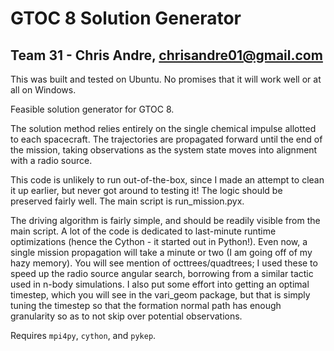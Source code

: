 GTOC 8 Solution Generator
=========================
Team 31 - Chris Andre, chrisandre01@gmail.com
---------------------------------------------
This was built and tested on Ubuntu. No promises that it will work well or at all on Windows.

Feasible solution generator for GTOC 8.

The solution method relies entirely on the single chemical impulse allotted to each spacecraft. The trajectories are propagated forward until the end of the mission, taking observations as the system state moves into alignment with a radio source.

This code is unlikely to run out-of-the-box, since I made an attempt to clean it up earlier, but never got around to testing it! The logic should be preserved fairly well. The main script is run_mission.pyx.

The driving algorithm is fairly simple, and should be readily visible from the main script. A lot of the code is dedicated to last-minute runtime optimizations (hence the Cython - it started out in Python!). Even now, a single mission propagation will take a minute or two (I am going off of my hazy memory). You will see mention of octtrees/quadtrees; I used these to speed up the radio source angular search, borrowing from a similar tactic used in n-body simulations. I also put some effort into getting an optimal timestep, which you will see in the vari_geom package, but that is simply tuning the timestep so that the formation normal path has enough granularity so as to not skip over potential observations.

Requires `mpi4py`, `cython`, and `pykep`.
